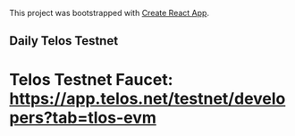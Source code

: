 This project was bootstrapped with [Create React App](https://github.com/facebook/create-react-app).

## Daily Telos Testnet

# Telos Testnet Faucet: https://app.telos.net/testnet/developers?tab=tlos-evm


